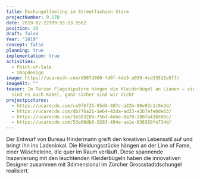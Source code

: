 ```yaml
---
title: Dschungelfeeling im Streetfashion Store
projectNumber: 9.578
date: 2019-02-22T09:55:13.556Z
position: 20
draft: false
Year: "2019"
concept: false
planning: true
implementation: true
activities:
  - Point-of-Sale
  - Shopdesign
image: https://ucarecdn.com/d987d860-fd0f-4de3-a039-4cd33515a5f7/
imageAlt: ""
teaser: Im Tarzan Flagshipstore hängen die Kleiderbügel an Lianen – vielleicht
  sind es auch Kabel, ganz sicher sind wir nicht
projectpictures:
  - https://ucarecdn.com/ce9f6f25-05d4-487c-a22b-00e93c1c9e2d/
  - https://ucarecdn.com/db776a21-1e64-42da-ad33-e2b7efe0de63/
  - https://ucarecdn.com/3e503209-75b3-4ebe-8a78-288fa43b580c/
  - https://ucarecdn.com/53e68db8-9283-494e-aa1e-836389fe734d/
---
```

Der Entwurf von Bureau Hindermann greift den kreativen Lebensstil auf und bringt ihn ins Ladenlokal. Die Kleidungsstücke hängen an der Line of Fame, einer Wäscheleine, die quer im Raum verläuft. Diese spannende Inszenierung mit den leuchtenden Kleiderbügeln haben die innovativen Designer zusammen mit 3dimensional im Zürcher Grossstadtdschungel realisiert.
